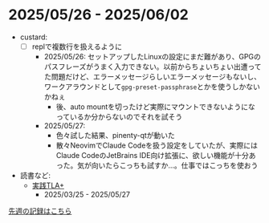 # 2025/05/26 - 2025/06/02

- custard:
    - [ ] replで複数行を扱えるように
        - 2025/05/26: セットアップしたLinuxの設定にまだ難があり、GPGのパスフレーズがうまく入力できない。以前からちょいちょい出遭ってた問題だけど、エラーメッセージらしいエラーメッセージもないし、ワークアラウンドとして`gpg-preset-passphrase`とかを使うしかないかねぇ
            - 後、auto mountを切ったけど実際にマウントできないようになっているか分からないのでそれを試そう
        - 2025/05/27:
            - 色々試した結果、pinenty-qtが動いた
            - 散々NeovimでClaude Codeを扱う設定をしていたが、実際にはClaude CodeのJetBrains IDE向け拡張に、欲しい機能が十分あった。気が向いたらこっちも試すか...。仕事ではこっちを使おう
- 読書など:
    - [実践TLA+](https://www.shoeisha.co.jp/book/detail/9784798169163)
        - 2025/03/25 - 2025/05/27

[先週の記録はこちら](https://github.com/igrep/daily-commits/blob/8fda89788ef93c4fd78879bcdcfd8e2bb945acb5/yesterday.md)
